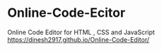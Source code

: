 # Online-Code-Ecitor
Online Code Editor for HTML , CSS and JavaScript 
https://dinesh2917.github.io/Online-Code-Editor/
